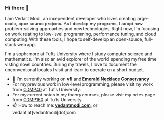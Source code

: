 ### Hi there 👋

<!--
**thevedantmodi/thevedantmodi** is a ✨ _special_ ✨ repository because its `README.md` (this file) appears on your GitHub profile.

Here are some ideas to get you started:

- 🔭 I’m currently working on ...
- 🌱 I’m currently learning ...
- 👯 I’m looking to collaborate on ...
- 🤔 I’m looking for help with ...
- 💬 Ask me about ...
- 📫 How to reach me: ...
- 😄 Pronouns: ...
- ⚡ Fun fact: ...
-->

I am Vedant Modi, an independent developer who loves creating large-scale, open source projects. As I develop my programs, I adopt new problem-solving approaches and new technologies. Right now, I'm focusing on work relating to low-level programming, performance tuning, and cloud computing. With these tools, I hope to self-develop an open-source, full-stack web app.

I'm a sophomore at Tufts University where I study computer science and mathematics. I'm also an avid explorer of the world, spending my free time visting novel countries. During my travels, I love to document the unconventional locales I visit and learn to operate on a short budget.

- 🔭 I’m currently working on [**vfl**](https://github.com/thevedantmodi/flight-extension) and [**Emerald Necklace Conservancy**](https://github.com/JumboCode/emerald-necklace-conservancy)
- For my previous work in low-level programming, please visit my work from [COMP40](https://github.com/thevedantmodi/COMP40/) at Tufts University.
- For my current notes in my theory courses, please visit my notes page from [COMP160](https://github.com/thevedantmodi/COMP40/) at Tufts University.
- 📫 How to reach me: [**vedantmodi.com**](https://www.vedantmodi.com), or vedant[at]vedantmodi[dot]com

